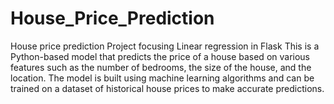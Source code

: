 # House_Price_Prediction
House price prediction Project focusing Linear regression in Flask
This is a Python-based model that predicts the price of a house based on various features such as the number of bedrooms, the size of the house, and the location. The model is built using machine learning algorithms and can be trained on a dataset of historical house prices to make accurate predictions.
